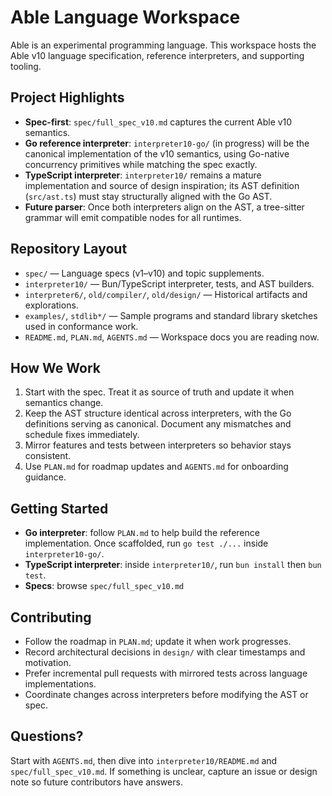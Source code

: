 # Able Language Workspace

Able is an experimental programming language. This workspace hosts the Able v10 language specification, reference interpreters, and supporting tooling.

## Project Highlights
- **Spec-first**: `spec/full_spec_v10.md` captures the current Able v10 semantics.
- **Go reference interpreter**: `interpreter10-go/` (in progress) will be the canonical implementation of the v10 semantics, using Go-native concurrency primitives while matching the spec exactly.
- **TypeScript interpreter**: `interpreter10/` remains a mature implementation and source of design inspiration; its AST definition (`src/ast.ts`) must stay structurally aligned with the Go AST.
- **Future parser**: Once both interpreters align on the AST, a tree-sitter grammar will emit compatible nodes for all runtimes.

## Repository Layout
- `spec/` — Language specs (v1–v10) and topic supplements.
- `interpreter10/` — Bun/TypeScript interpreter, tests, and AST builders.
- `interpreter6/`, `old/compiler/`, `old/design/` — Historical artifacts and explorations.
- `examples/`, `stdlib*/` — Sample programs and standard library sketches used in conformance work.
- `README.md`, `PLAN.md`, `AGENTS.md` — Workspace docs you are reading now.

## How We Work
1. Start with the spec. Treat it as source of truth and update it when semantics change.
2. Keep the AST structure identical across interpreters, with the Go definitions serving as canonical. Document any mismatches and schedule fixes immediately.
3. Mirror features and tests between interpreters so behavior stays consistent.
4. Use `PLAN.md` for roadmap updates and `AGENTS.md` for onboarding guidance.

## Getting Started
- **Go interpreter**: follow `PLAN.md` to help build the reference implementation. Once scaffolded, run `go test ./...` inside `interpreter10-go/`.
- **TypeScript interpreter**: inside `interpreter10/`, run `bun install` then `bun test`.
- **Specs**: browse `spec/full_spec_v10.md`

## Contributing
- Follow the roadmap in `PLAN.md`; update it when work progresses.
- Record architectural decisions in `design/` with clear timestamps and motivation.
- Prefer incremental pull requests with mirrored tests across language implementations.
- Coordinate changes across interpreters before modifying the AST or spec.

## Questions?
Start with `AGENTS.md`, then dive into `interpreter10/README.md` and `spec/full_spec_v10.md`. If something is unclear, capture an issue or design note so future contributors have answers.
